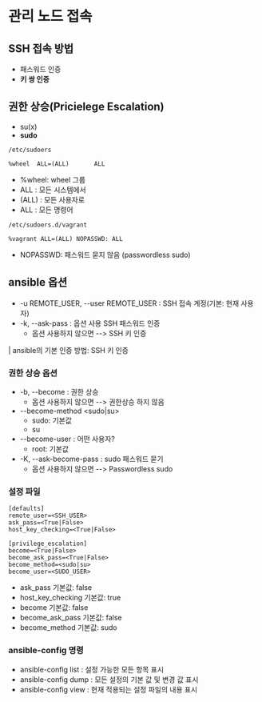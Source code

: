 # 관리 노드 접속
## SSH 접속 방법
- 패스워드 인증
- **키 쌍 인증**

## 권한 상승(Pricielege Escalation)
- su(x)
- **sudo**

`/etc/sudoers`
```
%wheel  ALL=(ALL)       ALL
```

- %wheel: wheel 그룹
- ALL : 모든 시스템에서
- (ALL) : 모든 사용자로
- ALL : 모든 명령어

`/etc/sudoers.d/vagrant`
```
%vagrant ALL=(ALL) NOPASSWD: ALL
```

- NOPASSWD: 패스워드 묻지 않음 (passwordless sudo)

## ansible 옵션
- -u REMOTE_USER, --user REMOTE_USER : SSH 접속 계정(기본: 현재 사용자)
- -k, --ask-pass : 옵션 사용 SSH 패스워드 인증
	- 옵션 사용하지 않으면 --> SSH 키 인증

| ansible의 기본 인증 방법: SSH 키 인증

### 권한 상승 옵션
- -b, --become : 권한 상승
	- 옵션 사용하지 않으면 --> 권한상승 하지 않음
- --become-method <sudo|su>
	- sudo: 기본값
	- su
- --become-user : 어떤 사용자?
	- root: 기본값
- -K, --ask-become-pass : sudo 패스워드 묻기
	- 옵션 사용하지 않으면 --> Passwordless sudo

### 설정 파일
```
[defaults]
remote_user=<SSH_USER>
ask_pass=<True|False>
host_key_checking=<True|False>

[privilege_escalation]
become=<True|False>
become_ask_pass=<True|False>
become_method=<sudo|su>
become_user=<SUDO_USER>
```

- ask_pass 기본값: false
- host_key_checking 기본값: true
- become 기본값: false
- become_ask_pass 기본값: false
- become_method 기본값: sudo

### ansible-config 명령
- ansible-config list : 설정 가능한 모든 항목 표시
- ansible-config dump : 모든 설정의 기본 값 및 변경 값 표시
- ansible-config view : 현재 적용되는 설정 파일의 내용 표시